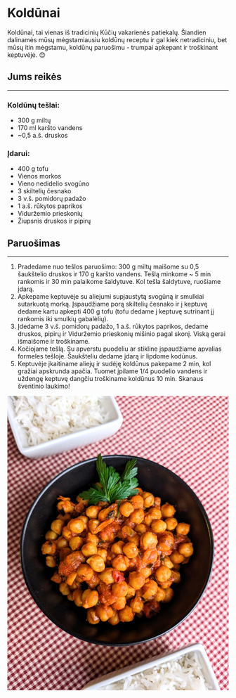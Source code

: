 # Koldūnai

Koldūnai, tai vienas iš tradicinių Kūčių vakarienės patiekalų. Šiandien dalinamės mūsų mėgstamiausiu koldūnų receptu ir gal kiek netradiciniu, bet mūsų itin mėgstamu, koldūnų paruošimu - trumpai apkepant ir troškinant keptuvėje. 😊

## Jums reikės
<hr/>

### Koldūnų tešlai:

* 300 g miltų
* 170 ml karšto vandens
* ~0,5 a.š. druskos

### Įdarui:

* 400 g tofu
* Vienos morkos
* Vieno nedidelio svogūno
* 3 skiltelių česnako
* 3 v.š. pomidorų padažo
* 1 a.š. rūkytos paprikos
* Viduržemio prieskonių
* Žiupsnis druskos ir pipirų

## Paruošimas
<hr/>

1. Pradedame nuo tešlos paruošimo: 300 g miltų maišome su 0,5 šaukštelio druskos ir 170 g karšto vandens. Tešlą minkome ~ 5 min rankomis ir 30 min palaikome šaldytuve. Kol tešla šaldytuve, ruošiame įdarą.
2. Apkepame keptuvėje su aliejumi supjaustytą svogūną ir smulkiai sutarkuotą morką. Įspaudžiame porą skiltelių česnako ir į keptuvę dedame kartu apkepti 400 g tofu (tofu dedame į keptuvę sutrinant jį rankomis iki smulkių gabalėlių). 
3. Įdedame 3 v.š. pomidorų padažo, 1 a.š. rūkytos paprikos, dedame druskos, pipirų ir Viduržemio prieskonių mišinio pagal skonį. Viską gerai išmaišome ir troškiname.
4. Kočiojame tešlą. Su apverstu puodeliu ar stikline įspaudžiame apvalias formeles tešloje. Šaukšteliu dedame įdarą ir lipdome kodūnus. 
5. Keptuvėje įkaitiname aliejų ir sudėję koldūnus pakepame 2 min, kol gražiai apskrunda apačia. Tuomet įpilame 1/4 puodelio vandens ir uždengę keptuvę dangčiu troškiname koldūnus 10 min.
Skanaus šventinio laukimo!

![name](../../pav/karis.jpg)



